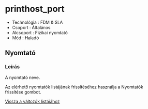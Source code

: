 # printhost\_port

* Technológia : FDM & SLA
* Csoport : Általános
* Alcsoport : Fizikai nyomtató
* Mód : Haladó

## Nyomtató

### Leírás

A nyomtató neve.

Az elérhető nyomtatók listájának frissítéséhez használja a Nyomtatók frissítése gombot.

[Vissza a változók listájához](../../variable_list)

